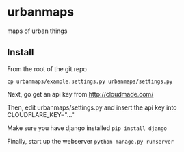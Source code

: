 urbanmaps
=========

maps of urban things


Install
---------

From the root of the git repo

`cp urbanmaps/example.settings.py urbanmaps/settings.py`

Next, go get an api key from http://cloudmade.com/

Then, edit urbanmaps/settings.py and insert the api key into CLOUDFLARE_KEY="..."

Make sure you have django installed
`pip install django`

Finally, start up the webserver
`python manage.py runserver`
